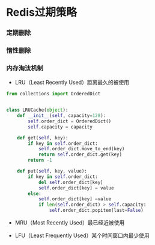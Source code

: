 # Redis过期策略


### 定期删除


### 惰性删除


### 内存淘汰机制

* LRU（Least Recently Used）距离最久的被使用

```python
from collections import OrderedDict


class LRUCache(object):
    def __init__(self, capacity=128):
        self.order_dict = OrderedDict()
        self.capacity = capacity

    def get(self, key):
        if key in self.order_dict:
            self.order_dict.move_to_end(key)
            return self.order_dict.get(key)
        return -1

    def put(self, key, value):
        if key in self.order_dict:
            del self.order_dict[key]
            self.order_dict[key] = value
        else:
            self.order_dict[key] =value
            if len(self.order_dict) > self.capacity:
                self.order_dict.popitem(last=False)
```

* MRU（Most Recently Used）最已经近被使用


* LFU（Least Frequently Used）某个时间窗口内最少使用
